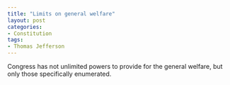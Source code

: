 ```yaml
---
title: "Limits on general welfare"
layout: post
categories:
- Constitution
tags:
- Thomas Jefferson
---
```


Congress has not unlimited powers to provide for the general welfare, but only those specifically enumerated.